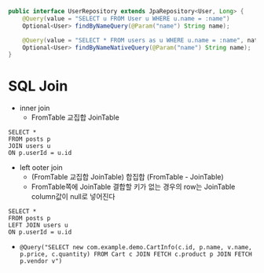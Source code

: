 ```java
public interface UserRepository extends JpaRepository<User, Long> {
    @Query(value = "SELECT u FROM User u WHERE u.name = :name")
    Optional<User> findByNameQuery(@Param("name") String name);

    @Query(value = "SELECT * FROM users as u WHERE u.name = :name", nativeQuery = true)
    Optional<User> findByNameNativeQuery(@Param("name") String name);
}
```

# SQL Join

- inner join
  -  FromTable 교집합 JoinTable
```
SELECT *
FROM posts p
JOIN users u
ON p.userId = u.id
```

- left ooter join
  - (FromTable 교집합 JoinTable) 합집합 (FromTable - JoinTable)
  - FromTable쪽에 JoinTable 결합할 키가 없는 경우의 row는 JoinTable column값이 null로 넣어진다
```
SELECT *
FROM posts p
LEFT JOIN users u
ON p.userId = u.id
```




-     @Query("SELECT new com.example.demo.CartInfo(c.id, p.name, v.name, p.price, c.quantity) FROM Cart c JOIN FETCH c.product p JOIN FETCH p.vendor v")
